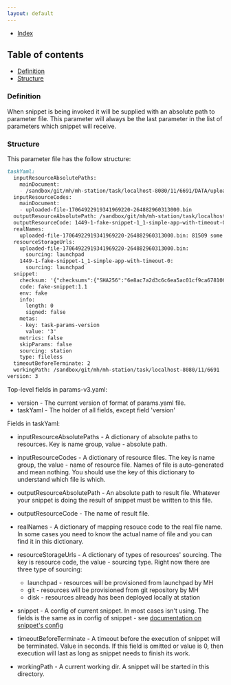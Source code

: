 ```yaml
---
layout: default
---
```


- [Index](/index)

## Table of contents

- [Definition](#definition)
- [Structure](#structure)



### Definition

When snippet is being invoked it will be supplied with an absolute path to parameter file. 
This parameter will always be the last parameter in the list of parameters which snippet will receive.

### Structure

This parameter file has the follow structure:   

```markdown
taskYaml:
  inputResourceAbsolutePaths:
    mainDocument:
    - /sandbox/git/mh/mh-station/task/localhost-8080/11/6691/DATA/uploaded-file-17064922919341969220-264882960313000.bin
  inputResourceCodes:
    mainDocument:
    - uploaded-file-17064922919341969220-264882960313000.bin
  outputResourceAbsolutePath: /sandbox/git/mh/mh-station/task/localhost-8080/11/6691/artifacts/1449-1-fake-snippet-1_1-simple-app-with-timeout-0
  outputResourceCode: 1449-1-fake-snippet-1_1-simple-app-with-timeout-0
  realNames:
    uploaded-file-17064922919341969220-264882960313000.bin: 81509 some file name.xml
  resourceStorageUrls:
    uploaded-file-17064922919341969220-264882960313000.bin:
      sourcing: launchpad
    1449-1-fake-snippet-1_1-simple-app-with-timeout-0:
      sourcing: launchpad
  snippet:
    checksum: '{"checksums":{"SHA256":"6e8ac7a2d3c6c6ea5ac01cf9ca678106f6fc61b045fd0a045580b54908c1d731"}}'
    code: fake-snippet:1.1
    env: fake
    info:
      length: 0
      signed: false
    metas:
    - key: task-params-version
      value: '3'
    metrics: false
    skipParams: false
    sourcing: station
    type: fileless
  timeoutBeforeTerminate: 2
  workingPath: /sandbox/git/mh/mh-station/task/localhost-8080/11/6691
version: 3
```

Top-level fields in params-v3.yaml:   
- version - The current version of format of params.yaml file.   
- taskYaml - The holder of all fields, except field 'version'
      
Fields in taskYaml:      
- inputResourceAbsolutePaths - A dictionary of absolute paths to resources. 
   Key is name group, value - absolute path.
- inputResourceCodes - A dictionary of resource files. The key is name group, the value - name of resource file. 
   Names of file is auto-generated and mean nothing. 
   You should use the key of this dictionary to understand which file is which.
- outputResourceAbsolutePath - An absolute path to result file. 
   Whatever your snippet is doing the result of snippet must be written to this file.    
- outputResourceCode - The name of result file. 
- realNames - A dictionary of mapping resouce code to the real file name. 
   In some cases you need to know the actual name of file and you can find it in this dictionary.
- resourceStorageUrls - A dictionary of types of resources' sourcing. 
   The key is resource code, the value - sourcing type. Right now there are three type of sourcing:   
   - launchpad - resources will be provisioned from launchpad by MH
   - git - resources will be provisioned from git repository by MH
   - disk - resources already has been deployed locally at station

- snippet - A config of current snippet. In most cases isn't using. 
  The fields is the same as in config of snippet - see [documentation on snippet's config](snippet.md)  
- timeoutBeforeTerminate - A timeout before the execution of snippet will be terminated. Value in seconds. 
  If this field is omitted or value is 0, then execution will last as long as snippet needs to finish its work.
- workingPath - A current working dir. A snippet will be started in this directory.
     
